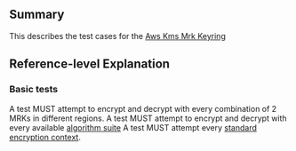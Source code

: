 [//]: # "Copyright Amazon.com Inc. or its affiliates. All Rights Reserved."
[//]: # "SPDX-License-Identifier: CC-BY-SA-4.0"

## Summary

This describes the test cases for the [Aws Kms Mrk Keyring](../../aws-kms/aws-kms-mrk-keyring.md)

## Reference-level Explanation

### Basic tests

A test MUST attempt to encrypt and decrypt
with every combination of 2 MRKs in different regions.
A test MUST attempt to encrypt and decrypt
with every available [algorithm suite](../../algorithm-suites.md#algorithm-suite-id)
A test MUST attempt every [standard encryption context](./encryption-context.md#standard-encryption-contexts).
